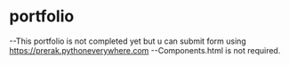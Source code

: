# portfolio

--This portfolio is not completed yet but u can submit form using https://prerak.pythoneverywhere.com
--Components.html is not required. 
